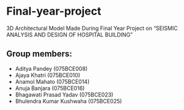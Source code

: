 # Final-year-project
3D Architectural Model Made During Final Year Project on “SEISMIC ANALYSIS AND DESIGN OF HOSPITAL BUILDING”

## Group members:

- Aditya Pandey (075BCE008) 
- Ajaya Khatri (075BCE010)
- Anamol Mahato (075BCE014)
- Anuja Banjara (075BCE016)
- Bhagawati Prasad Yadav (075BCE023)
- Bhulendra Kumar Kushwaha (075BCE025)


